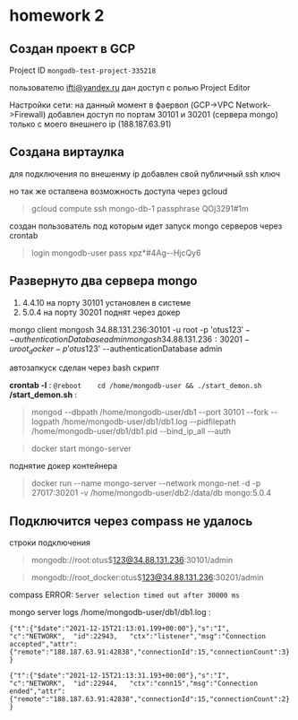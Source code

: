 # homework 2

## Создан проект в GCP

Project ID
`mongodb-test-project-335218`

пользователю ifti@yandex.ru дан доступ с ролью Project Editor

Настройки сети:
на данный момент в фаервол (GCP->VPC Network->Firewall) добавлен доступ по портам 30101 и 30201 (сервера mongo) только с моего внешнего ip (188.187.63.91)

## Создана виртаулка
для подключения по внешенму ip  добавлен свой публичный ssh ключ

но так же осталвена возможность доступа через gcloud
> gcloud compute ssh mongo-db-1
> passphrase  QOj3291#1m

создан пользователь под которым идет запуск mongo серверов через crontab
> login mongodb-user
> pass xpz*#4Ag--HjcQy6

## Развернуто два сервера mongo
1. 4.4.10 на порту 30101 установлен в системе
1. 5.0.4 на порту 30201 поднят через докер

mongo client
mongosh 34.88.131.236:30101 -u root -p 'otus$123' --authenticationDatabase admin
mongosh 34.88.131.236:30201 -u root_docker -p 'otus$123' --authenticationDatabase admin

автозапкуск сделан через bash скрипт

**crontab -l** :
`@reboot	cd /home/mongodb-user && ./start_demon.sh`
**/start_demon.sh** :
> mongod --dbpath /home/mongodb-user/db1 --port 30101 --fork --logpath /home/mongodb-user/db1/db1.log --pidfilepath /home/mongodb-user/db1/db1.pid --bind_ip_all --auth

> docker start mongo-server

поднятие докер контейнера
> docker run --name mongo-server --network mongo-net -d -p 27017:30201 -v /home/mongodb-user/db2:/data/db mongo:5.0.4

## Подключится через compass не удалось
строки подключения
> mongodb://root:otus$123@34.88.131.236:30101/admin

> mongodb://root_docker:otus$123@34.88.131.236:30201/admin

compass ERROR:
`Server selection timed out after 30000 ms`


mongo server logs /home/mongodb-user/db1/db1.log :

`{"t":{"$date":"2021-12-15T21:13:01.199+00:00"},"s":"I",  "c":"NETWORK",  "id":22943,   "ctx":"listener","msg":"Connection accepted","attr":{"remote":"188.187.63.91:42838","connectionId":15,"connectionCount":3}}`

`{"t":{"$date":"2021-12-15T21:13:31.193+00:00"},"s":"I",  "c":"NETWORK",  "id":22944,   "ctx":"conn15","msg":"Connection ended","attr":{"remote":"188.187.63.91:42838","connectionId":15,"connectionCount":2}}`